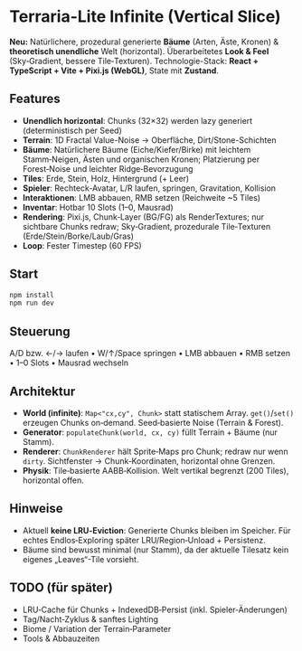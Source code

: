 # Terraria-Lite Infinite (Vertical Slice)

**Neu:** Natürlichere, prozedural generierte **Bäume** (Arten, Äste, Kronen) & **theoretisch unendliche** Welt (horizontal). Überarbeitetes **Look & Feel** (Sky‑Gradient, bessere Tile‑Texturen).
Technologie-Stack: **React + TypeScript + Vite + Pixi.js (WebGL)**, State mit **Zustand**.

## Features
- **Unendlich horizontal**: Chunks (32×32) werden lazy generiert (deterministisch per Seed)
- **Terrain**: 1D Fractal Value-Noise → Oberfläche, Dirt/Stone-Schichten
- **Bäume**: Natürlichere Bäume (Eiche/Kiefer/Birke) mit leichtem Stamm‑Neigen, Ästen und organischen Kronen; Platzierung per Forest‑Noise und leichter Ridge‑Bevorzugung
- **Tiles**: Erde, Stein, Holz, Hintergrund (+ Leer)
- **Spieler**: Rechteck-Avatar, L/R laufen, springen, Gravitation, Kollision
- **Interaktionen**: LMB abbauen, RMB setzen (Reichweite ~5 Tiles)
- **Inventar**: Hotbar 10 Slots (1–0, Mausrad)
- **Rendering**: Pixi.js, Chunk‑Layer (BG/FG) als RenderTextures; nur sichtbare Chunks redraw; Sky‑Gradient, prozedurale Tile‑Texturen (Erde/Stein/Borke/Laub/Gras)
- **Loop**: Fester Timestep (60 FPS)

## Start
```bash
npm install
npm run dev
```

## Steuerung
A/D bzw. ←/→ laufen • W/↑/Space springen • LMB abbauen • RMB setzen • 1–0 Slots • Mausrad wechseln

## Architektur
- **World (infinite)**: `Map<"cx,cy", Chunk>` statt statischem Array. `get()`/`set()` erzeugen Chunks on‑demand. Seed‑basierte Noise (Terrain & Forest).
- **Generator**: `populateChunk(world, cx, cy)` füllt Terrain + Bäume (nur Stamm).
- **Renderer**: `ChunkRenderer` hält Sprite‑Maps pro Chunk; redraw nur wenn `dirty`. Sichtfenster → Chunk‑Koordinaten, horizontal ohne Grenzen.
- **Physik**: Tile‑basierte AABB‑Kollision. Welt vertikal begrenzt (200 Tiles), horizontal offen.

## Hinweise
- Aktuell **keine LRU‑Eviction**: Generierte Chunks bleiben im Speicher. Für echtes Endlos‑Exploring später LRU/Region‑Unload + Persistenz.
- Bäume sind bewusst minimal (nur Stamm), da der aktuelle Tilesatz kein eigenes „Leaves“-Tile vorsieht.

## TODO (für später)
- LRU‑Cache für Chunks + IndexedDB‑Persist (inkl. Spieler‑Änderungen)
- Tag/Nacht‑Zyklus & sanftes Lighting
- Biome / Variation der Terrain‑Parameter
- Tools & Abbauzeiten
